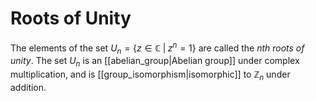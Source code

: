 # Roots of Unity
The elements of the set $U_n = \{z \in \mathbb{C} \;\vert\; z^n = 1\}$ are called the *nth roots of unity*. The set $U_n$ is an [[abelian_group|Abelian group]] under complex multiplication, and is [[group_isomorphism|isomorphic]] to $\mathbb{Z}_n$ under addition.